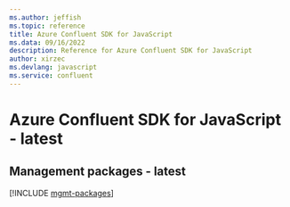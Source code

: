 ```yaml
---
ms.author: jeffish
ms.topic: reference
title: Azure Confluent SDK for JavaScript
ms.data: 09/16/2022
description: Reference for Azure Confluent SDK for JavaScript
author: xirzec
ms.devlang: javascript
ms.service: confluent
---
```

# Azure Confluent SDK for JavaScript - latest

## Management packages - latest
[!INCLUDE [mgmt-packages](confluent-mgmt-index.md)]